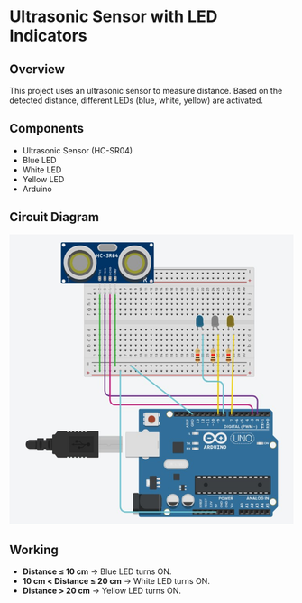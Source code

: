 # Ultrasonic Sensor with LED Indicators  

## Overview  
This project uses an ultrasonic sensor to measure distance. Based on the detected distance, different LEDs (blue, white, yellow) are activated.  

## Components  
- Ultrasonic Sensor (HC-SR04)  
- Blue LED  
- White LED  
- Yellow LED  
- Arduino  

## Circuit Diagram  
![Ultrasonic Sensor Circuit](https://github.com/Chintnn/SAM-LAB/blob/main/UltraSonic/UltraSonicCircuit.jpg?raw=true)

## Working  
- **Distance ≤ 10 cm** → Blue LED turns ON.  
- **10 cm < Distance ≤ 20 cm** → White LED turns ON.  
- **Distance > 20 cm** → Yellow LED turns ON.
